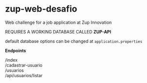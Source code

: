 # zup-web-desafio
Web challenge for a job application at Zup Innovation

REQUIRES A WORKING DATABASE CALLED **ZUP-API**

default database options can be changed at ``application.properties``

**Endpoints**

/index  
/cadastrar-usuario  
/usuarios  
/api/usuarios/listar  
